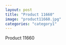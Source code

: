 ```yaml
---
layout: post
title: "Product 11660"
image: "product11660.jpg"
categories: "category1"
---
```

Product 11660
